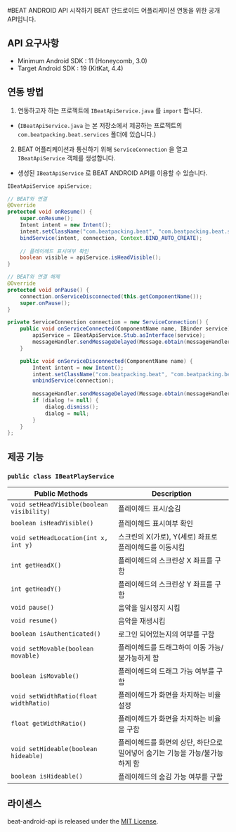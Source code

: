 #BEAT ANDROID API 시작하기
BEAT 안드로이드 어플리케이션 연동을 위한 공개 API입니다.


## API 요구사항
* Minimum Android SDK : 11 (Honeycomb, 3.0)
* Target Android SDK : 19 (KitKat, 4.4)

## 연동 방법
 1. 연동하고자 하는 프로젝트에 ```IBeatApiService.java``` 를 ```import``` 합니다.
  * (```IBeatApiService.java``` 는 본 저장소에서 제공하는 프로젝트의 ```com.beatpacking.beat.services``` 폴더에 있습니다.)
 2. BEAT 어플리케이션과 통신하기 위해 ```ServiceConnection``` 을 열고 ```IBeatApiService``` 객체를 생성합니다. 
  * 생성된 ```IBeatApiService``` 로 BEAT ANDROID API를 이용할 수 있습니다.
  ```java
  IBeatApiService apiService;
  
  // BEAT와 연결
  @Override
  protected void onResume() {
      super.onResume();
      Intent intent = new Intent();
      intent.setClassName("com.beatpacking.beat", "com.beatpacking.beat.services.PlayHeadService");
      bindService(intent, connection, Context.BIND_AUTO_CREATE);
      
      // 플레이헤드 표시여부 확인
      boolean visible = apiService.isHeadVisible();
  }
 
  // BEAT와 연결 해제
  @Override
  protected void onPause() {
      connection.onServiceDisconnected(this.getComponentName());
      super.onPause();
  }
 
  private ServiceConnection connection = new ServiceConnection() {
      public void onServiceConnected(ComponentName name, IBinder service) 
          apiService = IBeatApiService.Stub.asInterface(service);
          messageHandler.sendMessageDelayed(Message.obtain(messageHandler, MSG_CONNECTED), 1000);
      }

      public void onServiceDisconnected(ComponentName name) {
          Intent intent = new Intent();
          intent.setClassName("com.beatpacking.beat", "com.beatpacking.beat.services.PlayHeadService");
          unbindService(connection);
          
          messageHandler.sendMessageDelayed(Message.obtain(messageHandler, MSG_DISCONNECTED), 500);
          if (dialog != null) {
              dialog.dismiss();
              dialog = null;
          }
      }
  };
```

## 제공 기능
### ```public class IBeatPlayService```
| Public Methods | Description |
| -------------- | --------------- |
| ```void setHeadVisible(boolean visibility)``` | 플레이헤드 표시/숨김 |
| ```boolean isHeadVisible()``` | 플레이헤드 표시여부 확인 |
| ```void setHeadLocation(int x, int y)``` | 스크린의 X(가로), Y(세로) 좌표로 플레이헤드를 이동시킴 |
| ```int getHeadX()``` | 플레이헤드의 스크린상 X 좌표를 구함 |
| ```int getHeadY()``` | 플레이헤드의 스크린상 Y 좌표를 구함 |
| ```void pause()``` | 음악을 일시정지 시킴 |
| ```void resume()``` | 음악을 재생시킴 |
| ```boolean isAuthenticated()``` | 로그인 되어있는지의 여부를 구함 |
| ```void setMovable(boolean movable)``` | 플레이헤드를 드래그하여 이동 가능/불가능하게 함 |
| ```boolean isMovable()``` | 플레이헤드의 드래그 가능 여부를 구함 |
| ```void setWidthRatio(float widthRatio)``` | 플레이헤드가 화면을 차지하는 비율 설정 |
| ```float getWidthRatio()``` | 플레이헤드가 화면을 차지하는 비율을 구함 |
| ```void setHideable(boolean hideable)``` | 플레이헤드를 화면의 상단, 하단으로 밀어넣어 숨기는 기능을 가능/불가능하게 함 |
| ```boolean isHideable()``` | 플레이헤드의 숨김 가능 여부를 구함 |


## 라이센스 

beat-android-api is released under the [MIT License](http://www.opensource.org/licenses/MIT).

